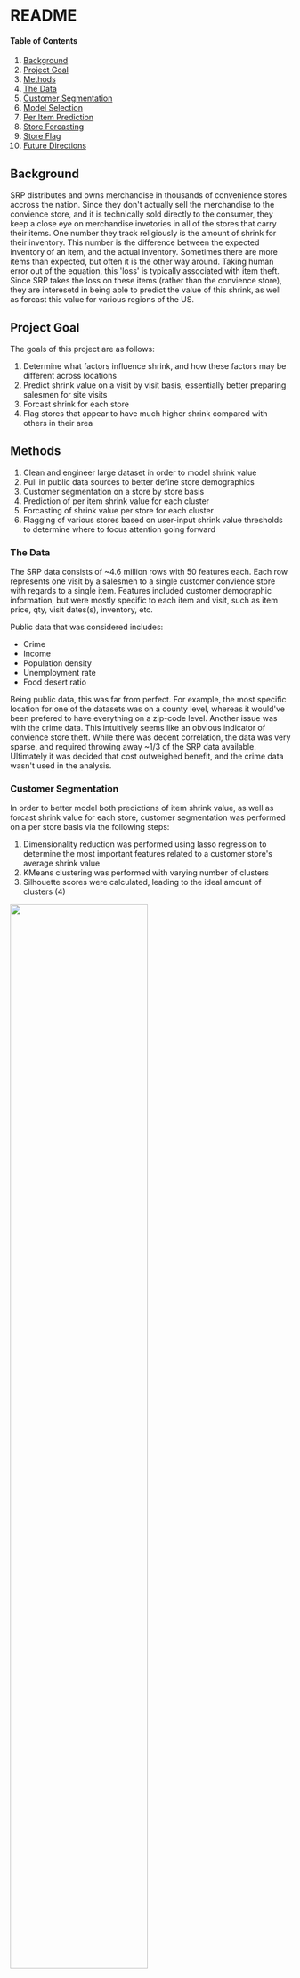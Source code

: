 # README #

#### Table of Contents
1. [Background](#background)
2. [Project Goal](#project-goal)
3. [Methods](#methods)
4. [The Data](#the-data)
5. [Customer Segmentation](#customer-segmentation)
6. [Model Selection](#model-selection)
7. [Per Item Prediction](#per-item-prediction)
8. [Store Forcasting](#store-forcasting)
9. [Store Flag](#store-flag)
10. [Future Directions](#future-directions)

## Background ##

SRP distributes and owns merchandise in thousands of convenience stores accross the nation. Since they don't actually sell the merchandise to the convience store, and it is technically sold directly to the consumer, they keep a close eye on merchandise invetories in all of the stores that carry their items. One number they track religiously is the amount of shrink for their inventory. This number is the difference between the expected inventory of an item, and the actual inventory. Sometimes there are more items than expected, but often it is the other way around. Taking human error out of the equation, this 'loss' is typically associated with item theft. Since SRP takes the loss on these items (rather than the convience store), they are interesetd in being able to predict the value of this shrink, as well as forcast this value for various regions of the US.

## Project Goal ##

The goals of this project are as follows:
1. Determine what factors influence shrink, and how these factors may be different across locations
2. Predict shrink value on a visit by visit basis, essentially better preparing salesmen for site visits
3. Forcast shrink for each store
4. Flag stores that appear to have much higher shrink compared with others in their area

## Methods ##
1. Clean and engineer large dataset in order to model shrink value
2. Pull in public data sources to better define store demographics
3. Customer segmentation on a store by store basis
4. Prediction of per item shrink value for each cluster
5. Forcasting of shrink value per store for each cluster
6. Flagging of various stores based on user-input shrink value thresholds to determine where to focus attention going forward

### The Data ###

The SRP data consists of ~4.6 million rows with 50 features each. Each row represents one visit by a salesmen to a single customer convience store with regards to a single item. Features included customer demographic information, but were mostly specific to each item and visit, such as item price, qty, visit dates(s), inventory, etc.

Public data that was considered includes:
   - Crime
   - Income
   - Population density
   - Unemployment rate
   - Food desert ratio
   
Being public data, this was far from perfect. For example, the most specific location for one of the datasets was on a county level, whereas it would've been prefered to have everything on a zip-code level. 
Another issue was with the crime data. This intuitively seems like an obvious indicator of convience store theft. While there was decent correlation, the data was very sparse, and required throwing away ~1/3 of the SRP data available. Ultimately it was decided that cost outweighed benefit, and the crime data wasn't used in the analysis.

### Customer Segmentation ###

In order to better model both predictions of item shrink value, as well as forcast shrink value for each store, customer segmentation was performed on a per store basis via the following steps:
   1. Dimensionality reduction was performed using lasso regression to determine the most important features related to a customer store's average shrink value
   2. KMeans clustering was performed with varying number of clusters
   3. Silhouette scores were calculated, leading to the ideal amount of clusters (4)

<img src="/images/Clusters.png" width="70%">

The above image uses Principal Component Analysis to show weighted combinations of all features in 2-D space which explain the most variance. This is not neccessarily the true distribution of clusters, but is merely a way to visualize the rough distribution of clusters.

### Model Selection ###

Twelve non-tuned regression models were tested using K-Fold Cross Validation (three are not pictured):

<img src="/images/model_selection.png" width="100%">

From here, Random Forests, Gradient Boosting, and Multilayer Perceptron were further tested (via GridSearchCV) in order to determine the optimal model for this dataset. Ultimately, Multilayer Perceptron was choosen.

### Per Item Prediction ###

For the item prediction model, the goal was to be able to predict what an item's shrink value would be prior to a salesman entering the store. To do this all item level features were combined with store level features and public data. These features were then used to fit the Multilayer Perceptron model, one for each cluster.
These predictions were then compared against the actual values, and a Root-Mean-Square-Error (RMSE) calculated. This was compared against the naive RMSE, which was basically assuming the amount of shrink value for a particular item at a specific location would be the same as it was on the previous value. The two are compared below:

<img src="/images/pred_model_rmse.png" width="60%">

As you can see, the new model significantly lowered the averaged RMSE (averaged across each of the cluster models).

### Store Forcasting ###

For the store level forcasting, many of the features used in the prediction model couldn't be used. This is because many of the values are determined on the most recent visit to the store. Obviously, these values aren't known about a store 3 months in advance. What this left was store level information (including the public data), and previous visit shrink value data (the lag columns; see [this Gist](https://gist.github.com/lukeolson13/8047b3ecd54f6d7a02bdc18b8e0212c0) on how this was done). 

Running a similar test to the prediction model (just with the limited features), the forcast model was about on par with prediciting the next shrink value as the naive model: 

<img src="/images/forc_model_test.png" width="60%">

This wasn't super surprising, given the limited amount of data.

Next, future visit predictions were made, and an RMSE was again calculated off of the actual value (the test set was roughly the last month of data available) and compared to the naive approach (assuming the last visit shrink value, extrapolated into the future). Now, the forcast model was able to pick up better on trends within each store's shrink, and combine this with store demographics to come up with better predictions than the forcast model:

<img src="/images/forc_model_rmse1.png" width="60%">

<img src="/images/forc_model_rmse2.png" width="60%">

<img src="/images/forc_model_rmse3.png" width="60%">

*Note: there are blank values as the time visit periods go forward due to certain clusters of stores not having information.

### Store Flag ###

<img src="/images/flag.png" width="5%">

Given the relative success of the forcasting model, a method for flagging certain customers was developed. This essentially predicts shrink value for customers X periods into the future, and then allows a user determine what time period to look at. Then, a total shrink value for that time period is created for each customer. The user can then give the method thresholds on dollar amounts or multiples of a minimum value, and customer stores that breach this threshold compared with other stores in the same zip-code are flagged as problematic.

### Future Directions ###

Given the short timespan of this project (two weeks), there's definitely more work to do. Some future work might include:
   - Further tuning of the lag column algorithm
   - Impute the public data to fill some of the nans or look for more different sources that don't result in missing values
   - Further model tuning: I didn't choose Multilayer Perceptron because neural nets seem sexy, but because it performed the  best. While I understand the mechanics behind this model, I simply choose the hyperparameters spit out by the GridSearchCV, so I figure there is room for improvement looking at this from a model architecture standpoint
